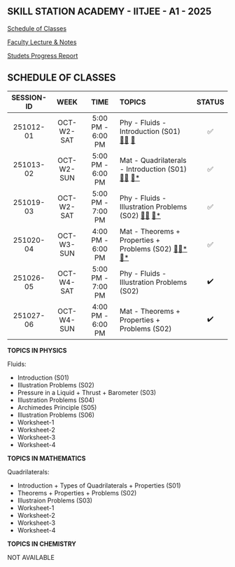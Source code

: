 ## SKILL STATION ACADEMY - IITJEE - A1 - 2025

[Schedule of Classes]()

[Faculty Lecture & Notes]()

[Studets Progress Report]()

## SCHEDULE OF CLASSES 

| **SESSION-ID** |   **WEEK**   |      **TIME**        |   **TOPICS**                        | **STATUS** |
|:--------------:|:------------:|:--------------------:|:------------------------------------|:----------:|
|251012-01       | OCT-W2-SAT   |  5:00 PM - 6:00 PM   | Phy - Fluids - Introduction (S01) [👨‍🏫](jrm-IZQxT1k) [📝](251012-01.pdf)   | ✅  |
|251013-02       | OCT-W2-SUN   |  5:00 PM - 6:00 PM   | Mat - Quadrilaterals - Introduction (S01) [👨‍🏫](_Ls2ix0cm9s) [📝*](x) | ✅  |
|251019-03       | OCT-W2-SAT   |  5:00 PM - 7:00 PM   | Phy - Fluids - Illustration Problems (S02) [👨‍🏫](ldYPTEG20Jo) [📝*](x) | ✅ |
|251020-04       | OCT-W3-SUN   |  4:00 PM - 6:00 PM   | Mat - Theorems + Properties + Problems (S02) [👨‍🏫*](x) [📝*](x) | ✅ |
|251026-05       | OCT-W4-SAT   |  5:00 PM - 7:00 PM   | Phy - Fluids - Illustration Problems (S02)    | ✔️  |
|251027-06       | OCT-W4-SUN   |  4:00 PM - 6:00 PM   | Mat - Theorems + Properties + Problems (S02)  | ✔️  |

**TOPICS IN PHYSICS**

Fluids:
  - Introduction (S01)
  - Illustration Problems (S02)
  - Pressure in a Liquid + Thrust + Barometer (S03)
  - Illustration Problems (S04)
  - Archimedes Principle (S05)
  - Illustration Problems (S06)
  - Worksheet-1
  - Worksheet-2
  - Worksheet-3
  - Worksheet-4

**TOPICS IN MATHEMATICS**

Quadrilaterals: 
  - Introduction + Types of Quadrilaterals + Properties (S01)
  - Theorems + Properties + Problems (S02)
  - Illustraion Problems (S03)
  - Worksheet-1
  - Worksheet-2
  - Worksheet-3
  - Worksheet-4

**TOPICS IN CHEMISTRY**

NOT AVAILABLE
  

